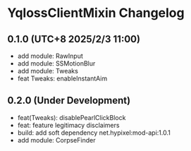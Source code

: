 # YqlossClientMixin Changelog

## 0.1.0 (UTC+8 2025/2/3 11:00)

* add module: RawInput
* add module: SSMotionBlur
* add module: Tweaks
* feat Tweaks: enableInstantAim

## 0.2.0 (Under Development)

* feat(Tweaks): disablePearlClickBlock
* feat: feature legitimacy disclaimers
* build: add soft dependency net.hypixel:mod-api:1.0.1
* add module: CorpseFinder
